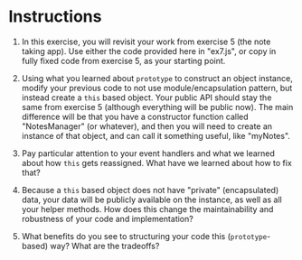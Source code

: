 # Instructions

1. In this exercise, you will revisit your work from exercise 5 (the note taking app). Use either the code provided here in "ex7.js", or copy in fully fixed code from exercise 5, as your starting point.

2. Using what you learned about `prototype` to construct an object instance, modify your previous code to not use module/encapsulation pattern, but instead create a `this` based object. Your public API should stay the same from exercise 5 (although everything will be public now). The main difference will be that you have a constructor function called "NotesManager" (or whatever), and then you will need to create an instance of that object, and can call it something useful, like "myNotes".

3. Pay particular attention to your event handlers and what we learned about how `this` gets reassigned. What have we learned about how to fix that?

4. Because a `this` based object does not have "private" (encapsulated) data, your data will be publicly available on the instance, as well as all your helper methods. How does this change the maintainability and robustness of your code and implementation?

5. What benefits do you see to structuring your code this (`prototype`-based) way? What are the tradeoffs?
